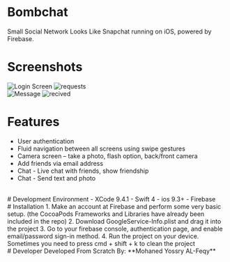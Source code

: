 # Bombchat
Small Social Network Looks Like Snapchat running on iOS, powered by Firebase.
<br>
# Screenshots
![Login Screen](https://i.imgur.com/qZ9Vsf0l.png "Login Screen") ![requests](https://i.imgur.com/bZDay40l.png "Requests")
<br>
![Message](https://i.imgur.com/mPuUZj9l.png "Message") ![recived](https://i.imgur.com/SODlxo1l.png "recived")
<br>
# Features
- User authentication
- Fluid navigation between all screens using swipe gestures
- Camera screen – take a photo, flash option, back/front camera
- Add friends via email address
- Chat - Live chat with friends, show friendship
- Chat - Send text and photo

<br>
# Development Environment
- XCode 9.4.1
- Swift 4
- ios 9.3+
- Firebase 

<br>
# Installation
1. Make an account at Firebase and perform some very basic setup. (the CocoaPods Frameworks and Libraries have already been included in the repo)
2. Download GoogleService-Info.plist and drag it into the project
3. Go to your firebase console, authentication page, and enable email/password sign-in method.
4. Run the project on your device. Sometimes you need to press cmd + shift + k to clean the project

<br>
# Developer
Developed From Scratch By: **Mohaned Yossry AL-Feqy**